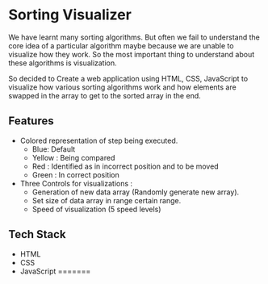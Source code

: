 
# Sorting Visualizer

We have learnt many sorting algorithms. But often we fail to understand the core idea of a particular algorithm maybe because we are unable to visualize how they work. So the most important thing to understand about these algorithms is visualization. 

So decided to Create a web application using HTML, CSS, JavaScript to visualize how various sorting algorithms work and how elements are swapped in the array to get to the sorted array in the end.

## Features

- Colored representation of step being executed. 
  - Blue: Default 
  - Yellow : Being compared 
  - Red : Identified as in incorrect position and to be moved 
  - Green : In correct position
- Three Controls for visualizations : 
  - Generation of new data array (Randomly generate new array).
  - Set size of data array in range certain range.
  - Speed of visualization (5 speed levels)  



## Tech Stack

- HTML
- CSS
- JavaScript
=======


